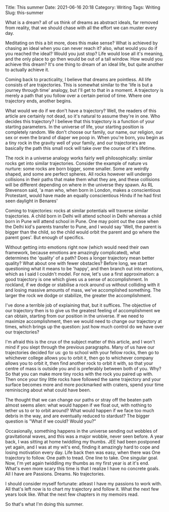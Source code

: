 Title: This summer
Date: 2021-06-16 20:18
Category: Writing
Tags: Writing
Slug: this-summer

What is a dream? all of us think of dreams as abstract ideals, far removed from reality, that we should chase with all the effort we can muster every day. 

Meditating on this a bit more, does this make sense? What is achieved by chasing an ideal when you can never reach it? also, what would you do if you reached the ideal? Would you just stop? Life would lose all it's meaning, and the only place to go then would be out of a tall window. How would you achieve this dream? It's one thing to dream of an ideal life, but quite another to actually achieve it.

Coming back to practicality, I believe that dreams are pointless. All life consists of are trajectories. This is somewhat similar to the 'life is but a journey through time' analogy, but I'll get to that in a moment. A trajectory is merely a path that you follow over a certain period of time. Where one trajectory ends, another begins. 

What would we do if we don't have a trajectory? Well, the readers of this article are certainly not dead, so it's natural to assume they're in one. Who decides this trajectory? I believe that this trajectory is a function of your starting parameters. In the universe of life, your starting position is completely random. We don't choose our family, our name, our religion, our sex or even the brand of diaper we poop in. When you're born, you begin as a tiny rock in the gravity well of your family, and our trajectories are basically the path this small rock will take over the course of it's lifetime.

The rock in a universe analogy works fairly well philosophically: similar rocks get into similar trajectories. Consider the example of nature vs nurture: some rocks are born bigger, some smaller. Some are weirdly shaped, and some are perfect spheres. All rocks however will undergo collisions in their paths that make them what they are, and these collisions will be different depending on where in the universe they spawn. As RL Stevenson said, 'a man who, when born in London, makes a conscientious Protestant, would have made an equally conscientious Hindu if he had first seen daylight in Benares'

Coming to trajectories: rocks at similar potentials will traverse similar trajectories. A child born in Delhi will attend school in Delhi whereas a child born in Pune will attend school in Pune. One may point out the case when the Delhi kid's parents transfer to Pune, and I would say 'Well, the parent is bigger than the child, so the child would orbit the parent and go where the parent goes'. But enough of specifics.

Without getting into emotions right now (which would need their own framework, because emotions are amazingly complicated), what determines the 'quality' of a path? Does a longer trajectory mean better quality? What about one with fewer obstacles? Before long, we start questioning what it means to be 'happy', and then branch out into emotions, which as I said I couldn't model. For now, let's use a first approximation: a good trajectory is one which gives us a sense of accomplishment. In rockland, if we dodge or stabilise a rock around us without colliding with it and losing massive amounts of mass, we've accomplished something. The larger the rock we dodge or stabilize, the greater the accomplishment.

I've done a terrible job of explaining that, but it suffices. The objective of our trajectory then is to give us the greatest feeling of accomplishment we can obtain, starting from our position in the universe. If we need to maximize accomplishment, then we would need to change our trajectory at times, which brings up the question: just how much control do we have over our trajectories?

I'm afraid this is the crux of the subject matter of this article, and I won't mind if you slept through the previous paragraphs. Many of us have our trajectories decided for us: go to school with your fellow rocks, then go to whichever college allows you to orbit it, then go to whichever company allows you to orbit it, then find another rock to orbit it with, so that your centre of mass is outside you and is preferably between both of you. Why? So that you can make more tiny rocks with the rock you paired up with. Then once your tiny little rocks have followed the same trajectory and your surface becomes more and more pockmarked with craters, spend your time reminiscing about what could have been. 

The thought that we can change our paths or stray off the beaten path almost seems alien: what would happen if we float out, with nothing to tether us to or to orbit around? What would happen if we face too much debris in the way, and are eventually reduced to stardust? The bigger question is "What if we could? Would you?"

Occasionally, something happens in the universe sending out wobbles of gravitational waves, and this was a major wobble, never seen before. A year back, I was sitting at home twiddling my thumbs. JEE had been postponed yet again, and I was at my wit's end, finding it amazingly hard to cope and losing motivation every day. Life back then was easy, when there was One trajectory to follow. One path to tread. One line to take. One singular goal. Now, I'm yet again twiddling my thumbs as my first year is at it's end. What's even more scary this time is that I realize I have no concrete goals. All I have are Passions. Dreams. No trajectories.

I should consider myself fortunate: atleast I have my passions to work with. All that's left now is to chart my trajectory and follow it. What the next few years look like. What the next few chapters in my memoirs read.

So that's what I'm doing this summer.
